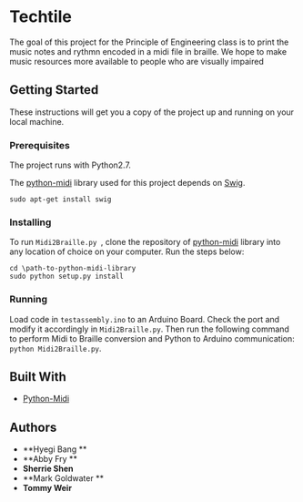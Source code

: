 # Techtile

The goal of this project for the Principle of Engineering class is to print the music notes and rythmn encoded in a midi file in braille.  We hope to make music resources more available to people who are visually impaired


## Getting Started

These instructions will get you a copy of the project up and running on your local machine.

### Prerequisites
The project runs with Python2.7.

The [python-midi](https://github.com/vishnubob/python-midi) library used for this project depends on [Swig](http://www.swig.org/).
```
sudo apt-get install swig
```


### Installing

To run ```Midi2Braille.py ```, clone the repository of [python-midi](https://github.com/vishnubob/python-midi) library into any location of choice on your computer. Run the steps below:

```
cd \path-to-python-midi-library
sudo python setup.py install
```

### Running
Load code in ```testassembly.ino``` to an Arduino Board. Check the port and modify it accordingly in ```Midi2Braille.py```. Then run the following command to perform Midi to Braille conversion and Python to Arduino communication:
```python Midi2Braille.py```.


## Built With

* [Python-Midi](https://github.com/vishnubob/python-midi)

## Authors

* **Hyegi Bang **
* **Abby Fry **
* **Sherrie Shen**
* **Mark Goldwater **
* **Tommy Weir**
